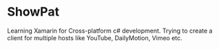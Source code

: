 # ShowPat

Learning Xamarin for Cross-platform c# development.
Trying to create a client for multiple hosts like YouTube, DailyMotion, Vimeo etc.

